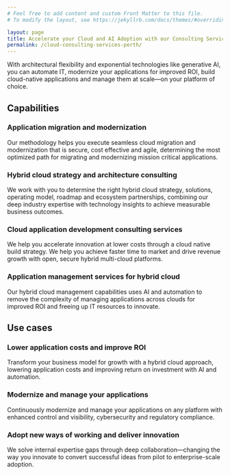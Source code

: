 ```yaml
---
# Feel free to add content and custom Front Matter to this file.
# To modify the layout, see https://jekyllrb.com/docs/themes/#overriding-theme-defaults

layout: page
title: Accelerate your Cloud and AI Adoption with our Consulting Services in Perth
permalink: /cloud-consulting-services-perth/
---
```


With architectural flexibility and exponential technologies like generative AI, you can automate IT, modernize your applications for improved ROI, build cloud-native applications and manage them at scale—on your platform of choice.

## Capabilities

### Application migration and modernization

Our methodology helps you execute seamless cloud migration and modernization that is secure, cost effective and agile, determining the most optimized path for migrating and modernizing mission critical applications.

### Hybrid cloud strategy and architecture consulting

We work with you to determine the right hybrid cloud strategy, solutions, operating model, roadmap and ecosystem partnerships, combining our deep industry expertise with technology insights to achieve measurable business outcomes.

### Cloud application development consulting services

We help you accelerate innovation at lower costs through a cloud native build strategy. We help you achieve faster time to market and drive revenue growth with open, secure hybrid multi-cloud platforms.

### Application management services for hybrid cloud

Our hybrid cloud management capabilities uses AI and automation to remove the complexity of managing applications across clouds for improved ROI and freeing up IT resources to innovate.

## Use cases

### Lower application costs and improve ROI

Transform your business model for growth with a hybrid cloud approach, lowering application costs and improving return on investment with AI and automation.

### Modernize and manage your applications

Continuously modernize and manage your applications on any platform with enhanced control and visibility, cybersecurity and regulatory compliance.

### Adopt new ways of working and deliver innovation

We solve internal expertise gaps through deep collaboration—changing the way you innovate to convert successful ideas from pilot to enterprise-scale adoption.
